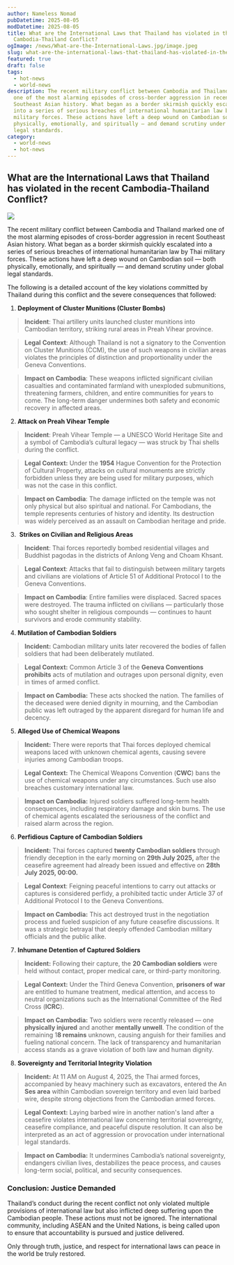 ```yaml
---
author: Nameless Nomad
pubDatetime: 2025-08-05
modDatetime: 2025-08-05
title: What are the International Laws that Thailand has violated in the recent
  Cambodia-Thailand Conflict?
ogImage: /news/What-are-the-International-Laws.jpg/image.jpeg
slug: what-are-the-international-laws-that-thailand-has-violated-in-the-recent-cambodia-thailand-conflict
featured: true
draft: false
tags:
  - hot-news
  - world-news
description: The recent military conflict between Cambodia and Thailand marked
  one of the most alarming episodes of cross-border aggression in recent
  Southeast Asian history. What began as a border skirmish quickly escalated
  into a series of serious breaches of international humanitarian law by Thai
  military forces. These actions have left a deep wound on Cambodian soil — both
  physically, emotionally, and spiritually — and demand scrutiny under global
  legal standards.
category:
  - world-news
  - hot-news
---
```

## **What are the International Laws that Thailand has violated in the recent Cambodia-Thailand Conflict?**

![](/image.jpeg)

The recent military conflict between Cambodia and Thailand marked one of the most alarming episodes of cross-border aggression in recent Southeast Asian history. What began as a border skirmish quickly escalated into a series of serious breaches of international humanitarian law by Thai military forces. These actions have left a deep wound on Cambodian soil — both physically, emotionally, and spiritually — and demand scrutiny under global legal standards. 

The following is a detailed account of the key violations committed by Thailand during this conflict and the severe consequences that followed:

1.  **Deployment of Cluster Munitions (Cluster Bombs)**
    

> **Incident**: Thai artillery units launched cluster munitions into Cambodian territory, striking rural areas in Preah Vihear province. 

> **Legal** **Context**: Although Thailand is not a signatory to the Convention on Cluster Munitions (CCM), the use of such weapons in civilian areas violates the principles of distinction and proportionality under the Geneva Conventions. 

> **Impact on Cambodia**: These weapons inflicted significant civilian casualties and contaminated farmland with unexploded submunitions, threatening farmers, children, and entire communities for years to come. The long-term danger undermines both safety and economic recovery in affected areas.

2.  **Attack on Preah Vihear Temple**
    

> **Incident**: Preah Vihear Temple — a UNESCO World Heritage Site and a symbol of Cambodia’s cultural legacy — was struck by Thai shells during the conflict. 

> **Legal Context:** Under the **1954** Hague Convention for the Protection of Cultural Property, attacks on cultural monuments are strictly forbidden unless they are being used for military purposes, which was not the case in this conflict. 

> **Impact on Cambodia**: The damage inflicted on the temple was not only physical but also spiritual and national. For Cambodians, the temple represents centuries of history and identity. Its destruction was widely perceived as an assault on Cambodian heritage and pride.

3.   **Strikes on Civilian and Religious Areas**
    

> **Incident**: Thai forces reportedly bombed residential villages and Buddhist pagodas in the districts of Anlong Veng and Choam Khsant. 

> **Legal Context**: Attacks that fail to distinguish between military targets and civilians are violations of Article 51 of Additional Protocol I to the Geneva Conventions.  

> **Impact on Cambodia**: Entire families were displaced. Sacred spaces were destroyed. The trauma inflicted on civilians — particularly those who sought shelter in religious compounds — continues to haunt survivors and erode community stability.

4.  **Mutilation of Cambodian Soldiers**
    

> **Incident:** Cambodian military units later recovered the bodies of fallen soldiers that had been deliberately mutilated. 

> **Legal Context:** Common Article 3 of the **Geneva Conventions prohibits** acts of mutilation and outrages upon personal dignity, even in times of armed conflict. 

> **Impact on Cambodia:** These acts shocked the nation. The families of the deceased were denied dignity in mourning, and the Cambodian public was left outraged by the apparent disregard for human life and decency.

5.  **Alleged Use of Chemical Weapons**
    

> **Incident:** There were reports that Thai forces deployed chemical weapons laced with unknown chemical agents, causing severe injuries among Cambodian troops.

> **Legal Context:** The Chemical Weapons Convention (**CWC**) bans the use of chemical weapons under any circumstances. Such use also breaches customary international law. 

> **Impact on Cambodia:** Injured soldiers suffered long-term health consequences, including respiratory damage and skin burns. The use of chemical agents escalated the seriousness of the conflict and raised alarm across the region.

6.  **Perfidious Capture of Cambodian Soldiers**
    

> **Incident:** Thai forces captured **twenty Cambodian soldiers** through friendly deception in the early morning on **29th July 2025,** after the ceasefire agreement had already been issued and effective on **28th July 2025, 00:00.**

> **Legal Context**: Feigning peaceful intentions to carry out attacks or captures is considered perfidy, a prohibited tactic under Article 37 of Additional Protocol I to the Geneva Conventions. 

> **Impact on Cambodia:** This act destroyed trust in the negotiation process and fueled suspicion of any future ceasefire discussions. It was a strategic betrayal that deeply offended Cambodian military officials and the public alike.

7.  **Inhumane Detention of Captured Soldiers**
    

> **Incident:** Following their capture, the **20 Cambodian soldiers** were held without contact, proper medical care, or third-party monitoring. 

> **Legal Context:** Under the Third Geneva Convention, **prisoners of war** are entitled to humane treatment, medical attention, and access to neutral organizations such as the International Committee of the Red Cross (**ICRC**). 

> **Impact on Cambodia:** Two soldiers were recently released — one **physically injured** and another **mentally unwell**. The condition of the remaining 1**8 remains** unknown, causing anguish for their families and fueling national concern. The lack of transparency and humanitarian access stands as a grave violation of both law and human dignity.

8.  **Sovereignty and Territorial Integrity Violation**
    

> **Incident:** At 11 AM on August 4, 2025, the Thai armed forces, accompanied by heavy machinery such as excavators, entered the An **Ses area** within Cambodian sovereign territory and even laid barbed wire, despite strong objections from the Cambodian armed forces. 

> **Legal Context:** Laying barbed wire in another nation's land after a ceasefire violates international law concerning territorial sovereignty, ceasefire compliance, and peaceful dispute resolution. It can also be interpreted as an act of aggression or provocation under international legal standards. 

> **Impact on Cambodia:** It undermines Cambodia’s national sovereignty, endangers civilian lives, destabilizes the peace process, and causes long-term social, political, and security consequences.

### **Conclusion: Justice Demanded**

Thailand’s conduct during the recent conflict not only violated multiple provisions of international law but also inflicted deep suffering upon the Cambodian people. These actions must not be ignored. The international community, including ASEAN and the United Nations, is being called upon to ensure that accountability is pursued and justice delivered. 

Only through truth, justice, and respect for international laws can peace in the world be truly restored.